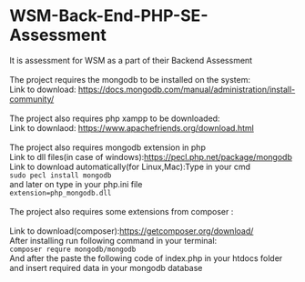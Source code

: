 # WSM-Back-End-PHP-SE-Assessment
It is assessment for WSM as a part of their Backend Assessment
<br>
<br>
The project requires the mongodb to be installed on the system:<br>
Link to download: https://docs.mongodb.com/manual/administration/install-community/
<br>
<br>
The project also requires php xampp to be downloaded:<br>
Link to downlaod: https://www.apachefriends.org/download.html
<br>
<br>
The project also requires mongodb extension in php
<br>
Link to dll files(in case of windows):https://pecl.php.net/package/mongodb <br>
Link to download automatically(for Linux,Mac):Type in your cmd
<br>
```sudo pecl install mongodb```
<br>
and later on type in your php.ini file
<br>
```extension=php_mongodb.dll```
<br>               
The project also requires some extensions from composer :
<br>
<br>
Link to download(composer):https://getcomposer.org/download/
<br>
After installing run following command in your terminal:
<br>
```composer requre mongodb/mongodb```
<br>
And after the paste the following code of index.php in your htdocs folder and insert required data in your mongodb database

